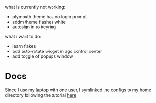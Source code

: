 what is currently not working:
- plymouth theme has no login prompt
- sddm theme flashes white
- autosign in to keyring

what i want to do:
- learn flakes
- add auto-rotate widget in ags control center
- add toggle of popups window

# Docs

Since I use my laptop with one user, I symlinked the configs to my home directory following the tutorial [here](https://nixos.wiki/wiki/NixOS_configuration_editors)
